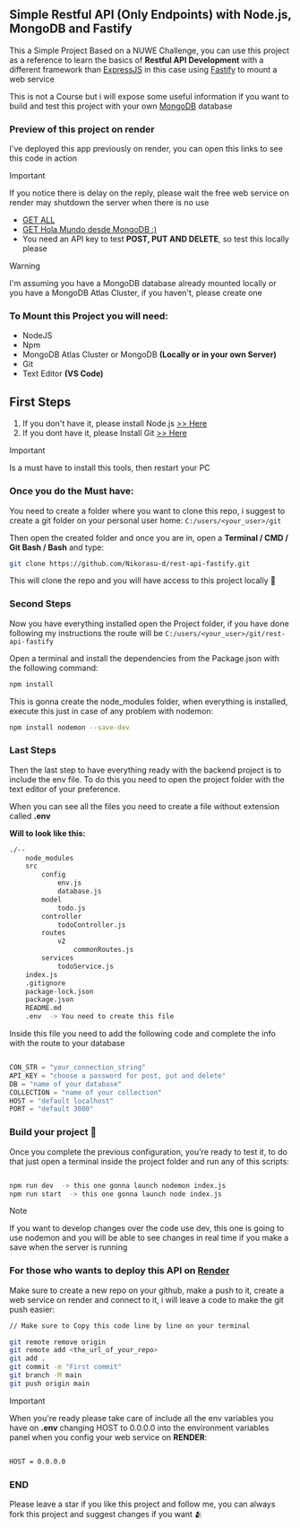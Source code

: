 ## Simple Restful API (Only Endpoints) with Node.js, MongoDB and Fastify

This a Simple Project Based on a NUWE Challenge, you can use this project as a reference to learn the basics of **Restful API Development** with a different framework than [ExpressJS](https://expressjs.com/) in this case using [Fastify](https://fastify.dev/) to mount a web service

This is not a Course but i will expose some useful information if you want to build and test this project with your own [MongoDB](https://mongodb.com/) database

### Preview of this project on render

I've deployed this app previously on render, you can open this links to see this code in action

>[!IMPORTANT]
>If you notice there is delay on the reply, please wait the free web service on render may shutdown the server when there is no use

- [GET ALL](https://rest-api-fastify.onrender.com/api/v2/todos/all)
- [GET Hola Mundo desde MongoDB :)](https://rest-api-fastify.onrender.com/api/v2/todos/66a2aae01ee82cd2142b742a)
- You need an API key to test **POST, PUT AND DELETE**, so test this locally please

> [!WARNING]
> I'm assuming you have a MongoDB database already mounted locally or you have a MongoDB Atlas Cluster, if you haven't, please create one

### To Mount this Project you will need:

- NodeJS
- Npm
- MongoDB Atlas Cluster or MongoDB **(Locally or in your own Server)**
- Git
- Text Editor **(VS Code)**

## First Steps

1. If you don't have it, please install Node.js [>> Here](https://nodejs.org)
2. If you dont have it, please Install Git [>> Here](https://git-scm.com/downloads)

>[!Important]
>Is a must have to install this tools, then restart your PC

### Once you do the Must have:

You need to create a folder where you want to clone this repo, i suggest to create a git folder on your personal user home: ```C:/users/<your_user>/git```

Then open the created folder and once you are in, open a **Terminal / CMD / Git Bash / Bash** and type:

```bash
git clone https://github.com/Nikorasu-d/rest-api-fastify.git
```

This will clone the repo and you will have access to this project locally 🍻


### Second Steps

Now you have everything installed open the Project folder, if you have done following my instructions the route will be ```C:/users/<your_user>/git/rest-api-fastify```

Open a terminal and install the dependencies from the Package.json with the following command:

```bash
npm install
```

This is gonna create the node_modules folder, when everything is installed, execute this just in case of any problem with nodemon:

```bash
npm install nodemon --save-dev
```

### Last Steps

Then the last step to have everything ready with the backend project is to include the env file. To do this you need to open the project folder with the text editor of your preference.

When you can see all the files you need to create a file without extension called **.env** 

**Will to look like this:**

```bash
./--
    node_modules
    src
        config
            env.js
            database.js
        model
            todo.js
        controller
            todoController.js
        routes
            v2
                commonRoutes.js
        services
            todoService.js  
    index.js     
    .gitignore
    package-lock.json
    package.json
    README.md
    .env  -> You need to create this file
```

Inside this file you need to add the following code and complete the info with the route to your database

```python

CON_STR = "your_connection_string"
API_KEY = "choose a password for post, put and delete"
DB = "name of your database"
COLLECTION = "name of your collection"
HOST = "default localhost"
PORT = "default 3000"

```

### Build your project 🍾

Once you complete the previous configuration, you're ready to test it, to do that just open a terminal inside the project folder and run any of this scripts:

```bash

npm run dev  -> this one gonna launch nodemon index.js
npm run start  -> this one gonna launch node index.js

```
>[!NOTE]
> If you want to develop changes over the code use dev, this one is going to use nodemon and you will be able to see changes in real time if you make a save when the server is running

### For those who wants to deploy this API on [Render](render.com)

Make sure to create a new repo on your github, make a push to it, create a web service on render and connect to it, i will leave a code to make the git push easier:

```bash
// Make sure to Copy this code line by line on your terminal

git remote remove origin
git remote add <the_url_of_your_repo>
git add .
git commit -m "First commit"
git branch -M main
git push origin main
```
>[!IMPORTANT]
> When you're ready please take care of include all the env variables you have on **.env** changing HOST to 0.0.0.0 into the environment variables panel when you config your web service on **RENDER**:

```bash

HOST = 0.0.0.0

```


### END

Please leave a star if you like this project and follow me, you can always fork this project and suggest changes if you want 🫂
